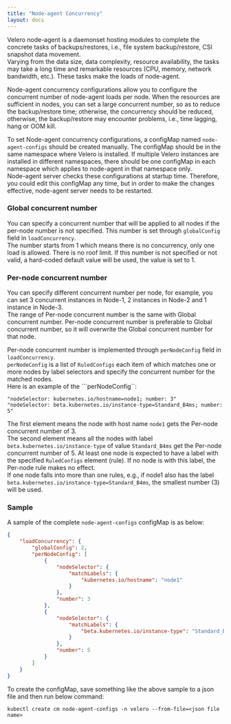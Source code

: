 ```yaml
---
title: "Node-agent Concurrency"
layout: docs
---
```


Velero node-agent is a daemonset hosting modules to complete the concrete tasks of backups/restores, i.e., file system backup/restore, CSI snapshot data movement.  
Varying from the data size, data complexity, resource availability, the tasks may take a long time and remarkable resources (CPU, memory, network bandwidth, etc.). These tasks make the loads of node-agent.   

Node-agent concurrency configurations allow you to configure the concurrent number of node-agent loads per node. When the resources are sufficient in nodes, you can set a large concurrent number, so as to reduce the backup/restore time; otherwise, the concurrency should be reduced, otherwise, the backup/restore may encounter problems, i.e., time lagging, hang or OOM kill.  

To set Node-agent concurrency configurations, a configMap named ```node-agent-configs``` should be created manually. The configMap should be in the same namespace where Velero is installed. If multiple Velero instances are installed in different namespaces, there should be one configMap in each namespace which applies to node-agent in that namespace only.  
Node-agent server checks these configurations at startup time. Therefore, you could edit this configMap any time, but in order to make the changes effective, node-agent server needs to be restarted.  

### Global concurrent number
You can specify a concurrent number that will be applied to all nodes if the per-node number is not specified. This number is set through ```globalConfig``` field in ```loadConcurrency```.  
The number starts from 1 which means there is no concurrency, only one load is allowed. There is no roof limit. If this number is not specified or not valid, a hard-coded default value will be used, the value is set to 1. 

### Per-node concurrent number
You can specify different concurrent number per node, for example, you can set 3 concurrent instances in Node-1, 2 instances in Node-2 and 1 instance in Node-3.  
The range of Per-node concurrent number is the same with Global concurrent number. Per-node concurrent number is preferable to Global concurrent number, so it will overwrite the Global concurrent number for that node.  

Per-node concurrent number is implemented through ```perNodeConfig``` field in ```loadConcurrency```.  
```perNodeConfig``` is a list of ```RuledConfigs``` each item of which matches one or more nodes by label selectors and specify the concurrent number for the matched nodes.  
Here is an example of the ```perNodeConfig``:
```
"nodeSelector: kubernetes.io/hostname=node1; number: 3"
"nodeSelector: beta.kubernetes.io/instance-type=Standard_B4ms; number: 5"
```
The first element means the node with host name ```node1``` gets the Per-node concurrent number of 3.  
The second element means all the nodes with label ```beta.kubernetes.io/instance-type``` of value ```Standard_B4ms``` get the Per-node concurrent number of 5. 
At least one node is expected to have a label with the specified ```RuledConfigs``` element (rule). If no node is with this label, the Per-node rule makes no effect.  
If one node falls into more than one rules, e.g., if node1 also has the label ```beta.kubernetes.io/instance-type=Standard_B4ms```, the smallest number (3) will be used.  

### Sample
A sample of the complete ```node-agent-configs``` configMap is as below:
```json
{
    "loadConcurrency": {
        "globalConfig": 2,
        "perNodeConfig": [
            {
                "nodeSelector": {
                    "matchLabels": {
                        "kubernetes.io/hostname": "node1"
                    }
                },
                "number": 3
            },
            {
                "nodeSelector": {
                    "matchLabels": {
                        "beta.kubernetes.io/instance-type": "Standard_B4ms"
                    }
                },
                "number": 5
            }
        ]
    }
}
```
To create the configMap, save something like the above sample to a json file and then run below command:
```
kubectl create cm node-agent-configs -n velero --from-file=<json file name>
```


